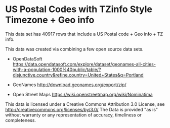 # US Postal Codes with TZinfo Style Timezone + Geo info
This data set has 40917 rows that include a US Postal code + Geo info + TZ info.

This data was created via combining a few open source data sets.

* OpenDataSoft
https://data.opendatasoft.com/explore/dataset/geonames-all-cities-with-a-population-1000%40public/table/?disjunctive.country&refine.country=United+States&q=Portland

* GeoNames
http://download.geonames.org/export/zip/

* Open Street Maps
https://wiki.openstreetmap.org/wiki/Nominatima

This data is licensed under a Creative Commons Attribution 3.0 License,
see http://creativecommons.org/licenses/by/3.0/
The Data is provided "as is" without warranty or any representation of accuracy, timeliness or completeness.
